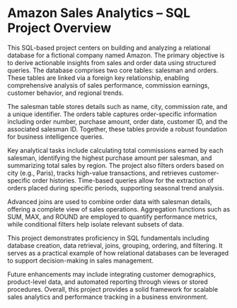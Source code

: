 # Amazon Sales Analytics – SQL Project Overview
This SQL-based project centers on building and analyzing a relational database for a fictional company named Amazon. The primary objective is to derive actionable insights from sales and order data using structured queries. The database comprises two core tables: salesman and orders. These tables are linked via a foreign key relationship, enabling comprehensive analysis of sales performance, commission earnings, customer behavior, and regional trends.

The salesman table stores details such as name, city, commission rate, and a unique identifier. The orders table captures order-specific information including order number, purchase amount, order date, customer ID, and the associated salesman ID. Together, these tables provide a robust foundation for business intelligence queries.

Key analytical tasks include calculating total commissions earned by each salesman, identifying the highest purchase amount per salesman, and summarizing total sales by region. The project also filters orders based on city (e.g., Paris), tracks high-value transactions, and retrieves customer-specific order histories. Time-based queries allow for the extraction of orders placed during specific periods, supporting seasonal trend analysis.

Advanced joins are used to combine order data with salesman details, offering a complete view of sales operations. Aggregation functions such as SUM, MAX, and ROUND are employed to quantify performance metrics, while conditional filters help isolate relevant subsets of data.

This project demonstrates proficiency in SQL fundamentals including database creation, data retrieval, joins, grouping, ordering, and filtering. It serves as a practical example of how relational databases can be leveraged to support decision-making in sales management.

Future enhancements may include integrating customer demographics, product-level data, and automated reporting through views or stored procedures. Overall, this project provides a solid framework for scalable sales analytics and performance tracking in a business environment.
